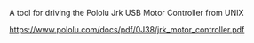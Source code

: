 A tool for driving the Pololu Jrk USB Motor Controller from UNIX

https://www.pololu.com/docs/pdf/0J38/jrk_motor_controller.pdf
